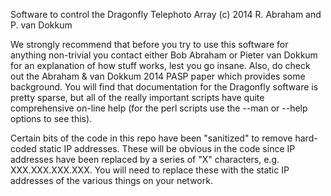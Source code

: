 Software to control the Dragonfly Telephoto Array
(c) 2014 R. Abraham and P. van Dokkum

We strongly recommend that before you try to use this software for anything
non-trivial you contact either Bob Abraham or Pieter van Dokkum for an
explanation of how stuff works, lest you go insane. Also, do check out the
Abraham & van Dokkum 2014 PASP paper which provides some background.  You will
find that documentation for the Dragonfly software is pretty sparse, but all of
the really important scripts have quite comprehensive on-line help (for the
perl scripts use the --man or --help options to see this).  

Certain bits of the code in this repo have been "sanitized" to remove
hard-coded static IP addresses.  These will be obvious in the code since IP
addresses have been replaced by a series of "X" characters, e.g.
XXX.XXX.XXX.XXX. You will need to replace these with the static IP addresses of
the various things on your network.
